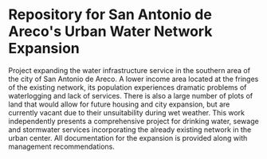 # Repository for San Antonio de Areco's Urban Water Network Expansion 

Project expanding the water infrastructure service in the southern area of the city of San Antonio de Areco. A lower income area located at the fringes of the existing network, its population experiences dramatic problems of waterlogging and lack of services. There is also a large number of plots of land that would allow for future housing and city expansion, but are currently vacant due to their unsuitability during wet weather.
This work independently presents a comprehensive project for drinking water, sewage and stormwater services incorporating the already existing network in the urban center. All documentation for the expansion is provided along with management recommendations. 
